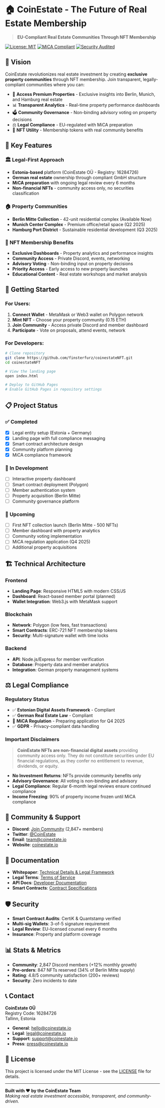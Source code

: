 # 🏠 CoinEstate - The Future of Real Estate Membership

> **EU-Compliant Real Estate Communities Through NFT Membership**

[![License: MIT](https://img.shields.io/badge/License-MIT-blue.svg)](https://opensource.org/licenses/MIT)
[![MiCA Compliant](https://img.shields.io/badge/MiCA-Preparing-orange.svg)](https://www.esma.europa.eu/)
[![Security Audited](https://img.shields.io/badge/Security-Audited-green.svg)](https://certik.com/)

## 🎯 Vision

CoinEstate revolutionizes real estate investment by creating **exclusive property communities** through NFT membership. Join transparent, legally-compliant communities where you can:

- 🏢 **Access Premium Properties** - Exclusive insights into Berlin, Munich, and Hamburg real estate
- 📊 **Transparent Analytics** - Real-time property performance dashboards  
- 🗳️ **Community Governance** - Non-binding advisory voting on property decisions
- ⚖️ **Legal Compliance** - EU-regulated with MiCA preparation
- 💎 **NFT Utility** - Membership tokens with real community benefits

## 🌟 Key Features

### 🏛️ **Legal-First Approach**
- **Estonia-based** platform (CoinEstate OÜ - Registry: 16284726)
- **German real estate** ownership through compliant GmbH structure
- **MiCA preparation** with ongoing legal review every 6 months
- **Non-financial NFTs** - community access only, no securities classification

### 🏠 **Property Communities**
- **Berlin Mitte Collection** - 42-unit residential complex (Available Now)
- **Munich Center Complex** - Premium office/retail space (Q2 2025)
- **Hamburg Port District** - Sustainable residential development (Q3 2025)

### 💎 **NFT Membership Benefits**
- **Exclusive Dashboards** - Property analytics and performance insights
- **Community Access** - Private Discord, events, networking
- **Advisory Voting** - Non-binding input on property decisions
- **Priority Access** - Early access to new property launches
- **Educational Content** - Real estate workshops and market analysis

## 🚀 **Getting Started**

### **For Users:**
1. **Connect Wallet** - MetaMask or Web3 wallet on Polygon network
2. **Mint NFT** - Choose your property community (0.15 ETH)
3. **Join Community** - Access private Discord and member dashboard
4. **Participate** - Vote on proposals, attend events, network

### **For Developers:**
```bash
# Clone repository
git clone https://github.com/finsterfurz/coinestateNFT.git
cd coinestateNFT

# View the landing page
open index.html

# Deploy to GitHub Pages
# Enable GitHub Pages in repository settings
```

## 📋 **Project Status**

### ✅ **Completed**
- [x] Legal entity setup (Estonia + Germany)
- [x] Landing page with full compliance messaging
- [x] Smart contract architecture design
- [x] Community platform planning
- [x] MiCA compliance framework

### 🚧 **In Development**
- [ ] Interactive property dashboard
- [ ] Smart contract deployment (Polygon)
- [ ] Member authentication system
- [ ] Property acquisition (Berlin Mitte)
- [ ] Community governance platform

### 🎯 **Upcoming**
- [ ] First NFT collection launch (Berlin Mitte - 500 NFTs)
- [ ] Member dashboard with property analytics
- [ ] Community voting implementation
- [ ] MiCA regulation application (Q4 2025)
- [ ] Additional property acquisitions

## 🏗️ **Technical Architecture**

### **Frontend**
- **Landing Page**: Responsive HTML5 with modern CSS/JS
- **Dashboard**: React-based member portal (planned)
- **Wallet Integration**: Web3.js with MetaMask support

### **Blockchain**
- **Network**: Polygon (low fees, fast transactions)
- **Smart Contracts**: ERC-721 NFT membership tokens
- **Security**: Multi-signature wallet with time locks

### **Backend**
- **API**: Node.js/Express for member verification
- **Database**: Property data and member analytics
- **Integration**: German property management systems

## ⚖️ **Legal Compliance**

### **Regulatory Status**
- ✅ **Estonian Digital Assets Framework** - Compliant
- ✅ **German Real Estate Law** - Compliant  
- 🔄 **MiCA Regulation** - Preparing application for Q4 2025
- ✅ **GDPR** - Privacy-compliant data handling

### **Important Disclaimers**
> **CoinEstate NFTs are non-financial digital assets** providing community access only. They do not constitute securities under EU financial regulations, as they confer no entitlement to revenue, dividends, or equity.

- **No Investment Returns**: NFTs provide community benefits only
- **Advisory Governance**: All voting is non-binding and advisory
- **Legal Compliance**: Regular 6-month legal reviews ensure continued compliance
- **Income Freezing**: 90% of property income frozen until MiCA compliance

## 🤝 **Community & Support**

- **Discord**: [Join Community](https://discord.gg/coinestate) (2,847+ members)
- **Twitter**: [@CoinEstate](https://twitter.com/coinestate)
- **Email**: team@coinestate.io
- **Website**: [coinestate.io](https://coinestate.io)

## 📄 **Documentation**

- **Whitepaper**: [Technical Details & Legal Framework](docs/whitepaper.pdf)
- **Legal Terms**: [Terms of Service](docs/terms.md)
- **API Docs**: [Developer Documentation](docs/api.md)
- **Smart Contracts**: [Contract Specifications](docs/contracts.md)

## 🛡️ **Security**

- **Smart Contract Audits**: CertiK & Quantstamp verified
- **Multi-sig Wallets**: 3-of-5 signature requirement
- **Legal Review**: EU-licensed counsel every 6 months
- **Insurance**: Property and platform coverage

## 📊 **Stats & Metrics**

- **Community**: 2,847 Discord members (+12% monthly growth)
- **Pre-orders**: 847 NFTs reserved (34% of Berlin Mitte supply)
- **Rating**: 4.8/5 community satisfaction (200+ reviews)
- **Security**: Zero incidents to date

## 📞 **Contact**

**CoinEstate OÜ**  
Registry Code: 16284726  
Tallinn, Estonia

- **General**: hello@coinestate.io
- **Legal**: legal@coinestate.io  
- **Support**: support@coinestate.io
- **Press**: press@coinestate.io

## 📜 **License**

This project is licensed under the MIT License - see the [LICENSE](LICENSE) file for details.

---

**Built with ❤️ by the CoinEstate Team**  
*Making real estate investment accessible, transparent, and community-driven.*